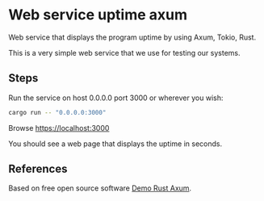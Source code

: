 # Web service uptime axum

Web service that displays the program uptime by using Axum, Tokio, Rust.

This is a very simple web service that we use for testing our systems.

## Steps

Run the service on host 0.0.0.0 port 3000 or wherever you wish:

```sh
cargo run -- "0.0.0.0:3000"
```

Browse <https://localhost:3000>

You should see a web page that displays the uptime in seconds.

## References

Based on free open source software [Demo Rust Axum](https://github.com/joelparkerhenderson/demo-rust-axum).
